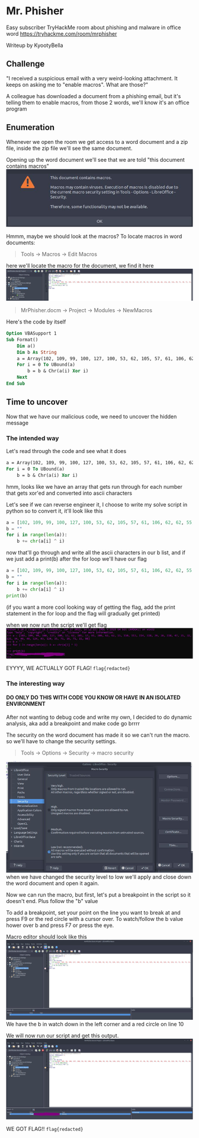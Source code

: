 # Mr. Phisher
Easy subscriber TryHackMe room about phishing and malware in office word
https://tryhackme.com/room/mrphisher

Writeup by KyootyBella

## Challenge

"I received a suspicious email with a very weird-looking attachment. It keeps on asking me to "enable macros". What are those?"

A colleague has downloaded a document from a phishing email, but it's telling them to enable macros, from those 2 words, we'll know it's an office program
  

## Enumeration

Whenever we open the room we get access to a word document and a zip file, inside the zip file we'll see the same document.

Opening up the word document we'll see that we are told "this document contains macros"
![Macro_Warning.jpg](https://github.com/KyootyBella/THM-Writeups/blob/main/Mr.%20Phisher/Macro_Warning.jpg)

Hmmm, maybe we should look at the macros?
To locate macros in word documents:
>Tools -> Macros -> Edit Macros

here we'll locate the macro for the document, we find it here
![Macro_Location](https://github.com/KyootyBella/THM-Writeups/blob/main/Mr.%20Phisher/Macro_Location.jpg)
>MrPhisher.docm -> Project -> Modules -> NewMacros

Here's the code by itself
```vb
Option VBASupport 1
Sub Format()
	Dim a()
	Dim b As String
	a = Array(102, 109, 99, 100, 127, 100, 53, 62, 105, 57, 61, 106, 62, 62, 55, 110, 113, 114, 118, 39, 36, 118, 47, 35, 32, 125, 34, 46, 46, 124, 43, 124, 25, 71, 26, 71, 21, 88)
	For i = 0 To UBound(a)
		b = b & Chr(a(i) Xor i)
	Next
End Sub
```

## Time to uncover
Now that we have our malicious code, we need to uncover the hidden message

### The intended way
Let's read through the code and see what it does

```vb
a = Array(102, 109, 99, 100, 127, 100, 53, 62, 105, 57, 61, 106, 62, 62, 55, 110, 113, 114, 118, 39, 36, 118, 47, 35, 32, 125, 34, 46, 46, 124, 43, 124, 25, 71, 26, 71, 21, 88)
For i = 0 To UBound(a)
	b = b & Chr(a(i) Xor i)
```
hmm, looks like we have an array that gets run through for each number that gets xor'ed and converted into ascii characters

Let's see if we can reverse engineer it, I choose to write my solve script in python
so to convert it, it'll look like this
```python
a = [102, 109, 99, 100, 127, 100, 53, 62, 105, 57, 61, 106, 62, 62, 55, 110, 113, 114, 118, 39, 36, 118, 47, 35, 32, 125, 34, 46, 46, 124, 43, 124, 25, 71, 26, 71, 21, 88] 
b = "" 
for i in range(len(a)): 
	b += chr(a[i] ^ i)
```

now that'll go through and write all the ascii characters in our b list, and if we just add a print(b) after the for loop we'll have our flag

```python
a = [102, 109, 99, 100, 127, 100, 53, 62, 105, 57, 61, 106, 62, 62, 55, 110, 113, 114, 118, 39, 36, 118, 47, 35, 32, 125, 34, 46, 46, 124, 43, 124, 25, 71, 26, 71, 21, 88] 
b = "" 
for i in range(len(a)): 
	b += chr(a[i] ^ i)
print(b)
```
(if you want a more cool looking way of getting the flag, add the print statement in the for loop and the flag will gradually get printed)

when we now run the script we'll get flag
![Flag_Script](https://github.com/KyootyBella/THM-Writeups/blob/main/Mr.%20Phisher/Flag_script.JPG)

EYYYY, WE ACTUALLY GOT FLAG!
`flag{redacted}`


### The interesting way
#### DO ONLY DO THIS WITH CODE YOU KNOW OR HAVE IN AN ISOLATED ENVIRONMENT
After not wanting to debug code and write my own, I decided to do dynamic analysis, aka add a breakpoint and make code go brrrr

The security on the word document has made it so we can't run the macro. so we'll have to change the security settings.
>Tools -> Options -> Security -> macro security

![Security.jpg](https://github.com/KyootyBella/THM-Writeups/blob/main/Mr.%20Phisher/Security.jpg)
when we have changed the security level to low we'll apply and close down the word document and open it again.

Now we can run the macro, but first, let's put a breakpoint in the script so it doesn't end.
Plus follow the "b" value

To add a breakpoint, set your point on the line you want to break at and press F9 or the red circle with a cursor over.
To watch/follow the b value hower over b and press F7 or press the eye.

Macro editor should look like this
![Finished_Script.jpg](https://github.com/KyootyBella/THM-Writeups/blob/main/Mr.%20Phisher/Finished_Script.jpg)
We have the b in watch down in the left corner and a red circle on line 10

We will now run our script and get this output.
![Flag.jpg](https://github.com/KyootyBella/THM-Writeups/blob/main/Mr.%20Phisher/Flag.jpg)

WE GOT FLAG!!
`flag{redacted}`
